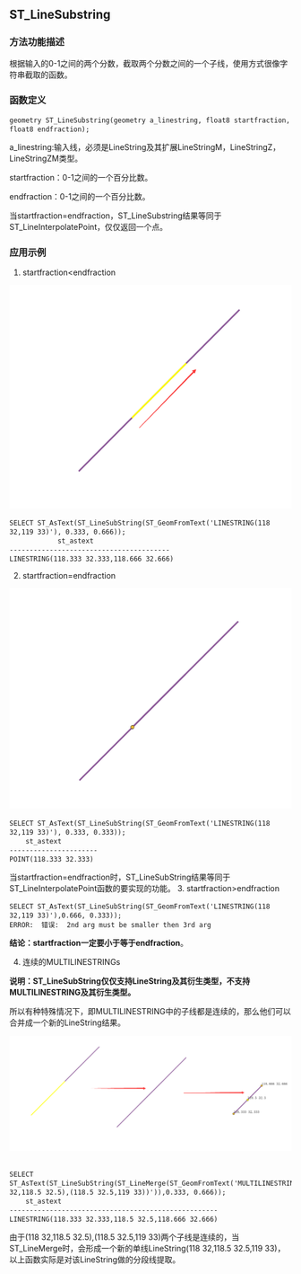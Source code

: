 ## ST_LineSubstring
### 方法功能描述
根据输入的0-1之间的两个分数，截取两个分数之间的一个子线，使用方式很像字符串截取的函数。

### 函数定义
```
geometry ST_LineSubstring(geometry a_linestring, float8 startfraction, float8 endfraction);
```
a_linestring:输入线，必须是LineString及其扩展LineStringM，LineStringZ，LineStringZM类型。

startfraction：0-1之间的一个百分比数。

endfraction：0-1之间的一个百分比数。

当startfraction=endfraction，ST_LineSubstring结果等同于ST_LineInterpolatePoint，仅仅返回一个点。


### 应用示例
1. startfraction<endfraction

![](../../images/LinearReferencing/ST_LineSubstring1.png)
```
SELECT ST_AsText(ST_LineSubString(ST_GeomFromText('LINESTRING(118 32,119 33)'), 0.333, 0.666));
            st_astext
----------------------------------------
LINESTRING(118.333 32.333,118.666 32.666)
```
2. startfraction=endfraction

![](../../images/LinearReferencing/ST_LineSubstring2.png)
```
SELECT ST_AsText(ST_LineSubString(ST_GeomFromText('LINESTRING(118 32,119 33)'), 0.333, 0.333));
    st_astext
----------------------
POINT(118.333 32.333)
```
当startfraction=endfraction时，ST_LineSubString结果等同于ST_LineInterpolatePoint函数的要实现的功能。
3. startfraction>endfraction
```
SELECT ST_AsText(ST_LineSubString(ST_GeomFromText('LINESTRING(118 32,119 33)'),0.666, 0.333));
ERROR:  错误:  2nd arg must be smaller then 3rd arg
```
**结论：startfraction一定要小于等于endfraction**。

4. 连续的MULTILINESTRINGs

**说明：ST_LineSubString仅仅支持LineString及其衍生类型，不支持MULTILINESTRING及其衍生类型。**

所以有种特殊情况下，即MULTILINESTRING中的子线都是连续的，那么他们可以合并成一个新的LineString结果。

![](../../images/LinearReferencing/ST_LineSubstring3.png)
```

SELECT ST_AsText(ST_LineSubString(ST_LineMerge(ST_GeomFromText('MULTILINESTRING((118 32,118.5 32.5),(118.5 32.5,119 33))')),0.333, 0.666));
    st_astext
----------------------------------------------------
LINESTRING(118.333 32.333,118.5 32.5,118.666 32.666)

```
由于(118 32,118.5 32.5),(118.5 32.5,119 33)两个子线是连续的，当ST_LineMerge时，会形成一个新的单线LineString(118 32,118.5 32.5,119 33)，以上函数实际是对该LineString做的分段线提取。